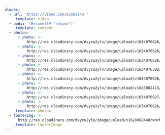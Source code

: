 ```yaml
---
blocks:
  - url: 'https://vimeo.com/85683143 '
    _template: video
  - body: '[Resume](# "resume")'
    _template: content
  - photos:
      - photo: >-
          http://res.cloudinary.com/dvycu2yln/image/upload/v1634076626/KAT_KIM_FINALS_LOW_RES-2_ttgngq.jpg
      - photo: >-
          http://res.cloudinary.com/dvycu2yln/image/upload/v1634076626/KAT_KIM_FINALS_LOW_RES-6_mdj1hw.jpg
      - photo: >-
          http://res.cloudinary.com/dvycu2yln/image/upload/v1634076626/KAT_KIM_FINALS_LOW_RES-1_eoujrl.jpg
      - photo: >-
          http://res.cloudinary.com/dvycu2yln/image/upload/v1634076502/KAT_KIM_FINALS_HIGH_RES-12_m1vv4j.jpg
      - photo: >-
          http://res.cloudinary.com/dvycu2yln/image/upload/v1634076626/KAT_KIM_FINALS_LOW_RES-5_gentwb.jpg
      - photo: >-
          http://res.cloudinary.com/dvycu2yln/image/upload/v1628862413/s_91FD16D185F5B0E89818A21C7EB7673E07DF034849D55F601CA569670C5410A9_1580178909874_KAT_KIM_FINALS_LOW_RES-4_mezilf.jpg
      - photo: >-
          http://res.cloudinary.com/dvycu2yln/image/upload/v1634076627/KAT_KIM_FINALS_LOW_RES-8_kxt4ay.jpg
      - photo: >-
          http://res.cloudinary.com/dvycu2yln/image/upload/v1634076626/KAT_KIM_FINALS_LOW_RES-7_kngtk1.jpg
    _template: photos
  - footerImg: >-
      http://res.cloudinary.com/dvycu2yln/image/upload/v1628862440/work_ogwhvn.jpg
    _template: footerImage
---
```



